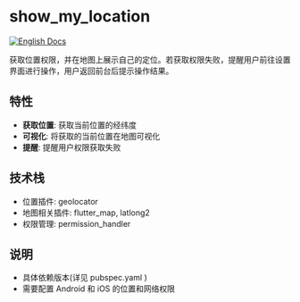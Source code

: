 # show_my_location

[![English Docs](https://img.shields.io/badge/Docs-English-green?style=flat-square)](README.md)

获取位置权限，并在地图上展示自己的定位。若获取权限失败，提醒用户前往设置界面进行操作，用户返回前台后提示操作结果。

## 特性
- **获取位置**: 获取当前位置的经纬度
- **可视化**: 将获取的当前位置在地图可视化
- **提醒**: 提醒用户权限获取失败

## 技术栈
- 位置插件: geolocator
- 地图相关插件: flutter_map, latlong2
- 权限管理: permission_handler

## 说明    
- 具体依赖版本(详见 pubspec.yaml )
- 需要配置 Android 和 iOS 的位置和网络权限